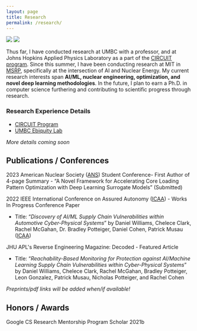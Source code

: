```yaml
---
layout: page
title: Research
permalink: /research/
---
```


![](https://i.imgur.com/SYzq2mV.png)
![](https://i.imgur.com/T50fXIy.png)


Thus far, I have conducted research at UMBC with a professor, and at Johns Hopkins Applied Physics Laboratory as a part of the [CIRCUIT program](https://www.jhuapl.edu/circuit/). Since this summer, I have been conducting research at MIT in [MSRP](https://oge.mit.edu/msrp/#:~:text=The%20MIT%20Summer%20Research%20Program,for%20graduate%20education%20at%20MIT.), specifically at the intersection of AI and Nuclear Energy. My current research interests span **AI/ML, nuclear engineering, optimization, and novel deep learning methodologies**. In the future, I plan to earn a Ph.D. in computer science furthering and contributing to scientific progress through research. 

### Research Experience Details
* [CIRCUIT Program](circuit) 
* [UMBC Ebiquity Lab](nsa-onramp)

*More details coming soon*



## Publications / Conferences
2023 American Nuclear Society ([ANS](https://www.ans.org/)) Student Conference- First Author of 4-page Summary - “A Novel Framework for Accelerating Core Loading Pattern Optimization with Deep Learning Surrogate Models” (Submitted)

2022 IEEE International Conference on Assured Autonomy ([ICAA](https://iaa.jhu.edu/icaa/)) - Works In Progress Conference Paper
* Title: “*Discovery of AI/ML Supply Chain Vulnerabilities within Automotive Cyber-Physical Systems*” by Daniel Williams, Chelece Clark, Rachel McGahan, Dr. Bradley Potteiger, Daniel Cohen, Patrick Musau
([ICAA](https://ieeexplore.ieee.org/document/9763651))

JHU APL's Reverse Engineering Magazine: Decoded - Featured Article
* Title: “*Reachability-Based Monitoring for Protection against AI/Machine Learning Supply Chain Vulnerabilities within Cyber-Physical Systems*” by Daniel Williams, Chelece Clark, Rachel McGahan, Bradley Potteiger, Leon Gonzalez, Patrick Musau, Nicholas Potteiger, and Rachel Cohen

*Preprints/pdf links will be added when/if available!*

## Honors / Awards
Google CS Research Mentorship Program Scholar 2021b
